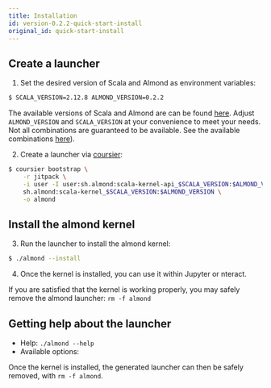 ```yaml
---
title: Installation
id: version-0.2.2-quick-start-install
original_id: quick-start-install
---
```


## Create a launcher

1. Set the desired version of Scala and Almond as environment variables:

```bash
$ SCALA_VERSION=2.12.8 ALMOND_VERSION=0.2.2
```

The available versions of Scala and Almond are can be found [here](https://github.com/almond.sh/almond/releases).
Adjust `ALMOND_VERSION` and `SCALA_VERSION` at your convenience to meet your
needs. Not all combinations are guaranteed to be available. See the available
combinations [here](install-versions.md)).

2. Create a launcher via [coursier](http://get-coursier.io):

```bash
$ coursier bootstrap \
    -r jitpack \
    -i user -I user:sh.almond:scala-kernel-api_$SCALA_VERSION:$ALMOND_VERSION \
    sh.almond:scala-kernel_$SCALA_VERSION:$ALMOND_VERSION \
    -o almond
```

## Install the almond kernel

3. Run the launcher to install the almond kernel:

```bash
$ ./almond --install
```

4. Once the kernel is installed, you can use it within Jupyter or nteract.

If you are satisfied that the kernel is working properly, you may safely
remove the almond launcher: `rm -f almond`

## Getting help about the launcher

- Help: `./almond --help`
- Available options:

Once the kernel is installed, the generated launcher can then be safely removed, with `rm -f almond`.
